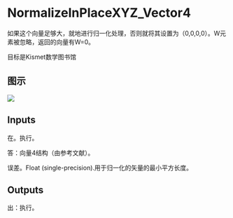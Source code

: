 # NormalizeInPlaceXYZ_Vector4

如果这个向量足够大，就地进行归一化处理，否则就将其设置为（0,0,0,0）。W元素被忽略，返回的向量有W=0。

目标是Kismet数学图书馆

## 图示

![]($-20221218-19591870.png)

## Inputs

在。执行。

答：向量4结构（由参考文献）。

误差。Float (single-precision).用于归一化的矢量的最小平方长度。  

## Outputs

出：执行。
